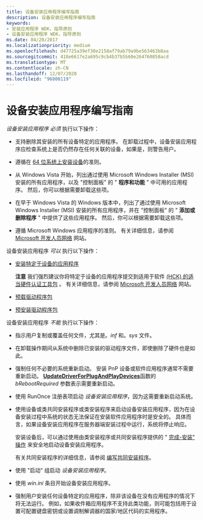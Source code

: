 ```yaml
---
title: 设备安装应用程序编写指南
description: 设备安装应用程序编写指南
keywords:
- 安装应用程序 WDK，指导原则
- 设备安装应用程序 WDK，指导原则
ms.date: 04/20/2017
ms.localizationpriority: medium
ms.openlocfilehash: d47725a39ef30e2158af79ab79a9be563463b8aa
ms.sourcegitcommit: 418e6617e2a695c9cb4b37b5b60e264760858acd
ms.translationtype: MT
ms.contentlocale: zh-CN
ms.lasthandoff: 12/07/2020
ms.locfileid: "96808119"
---
```

# <a name="guidelines-for-writing-device-installation-applications"></a>设备安装应用程序编写指南


*设备安装应用程序*   *必须* 执行以下操作：

-   支持删除其安装的所有设备特定的应用程序。 在卸载过程中，设备安装应用程序应检查系统上是否仍然存在任何关联的设备，如果是，则警告用户。

-   遵循在 [64 位系统上安装设备](device-installations-on-64-bit-systems.md)的准则。

-   从 Windows Vista 开始，列出通过使用 Microsoft Windows Installer (MSI) 安装的所有应用程序，以及 "控制面板" 的 " **程序和功能** " 中可用的应用程序。 然后，你可以根据需要卸载这些项。

-   在早于 Windows Vista 的 Windows 版本中，列出了通过使用 Microsoft Windows Installer (MSI) 安装的所有应用程序，并在 "控制面板" 的 " **添加或删除程序** " 中提供了这些应用程序。 然后，你可以根据需要卸载这些项。

-   遵循 Microsoft Windows 应用程序的准则。 有关详细信息，请参阅 [Microsoft 开发人员网络](https://go.microsoft.com/fwlink/p/?linkid=8714) 网站。

设备安装应用程序 *可以* 执行以下操作：

-   [安装特定于设备的应用程序](installing-device-specific-applications.md)

    **注意**  我们强烈建议你将特定于设备的应用程序提交到适用于软件 [ (HCK) 的适当硬件认证工具包](/previous-versions/windows/hardware/hck/jj124227(v=vs.85)) 。 有关详细信息，请参阅 [Microsoft 开发人员网络](https://go.microsoft.com/fwlink/p/?linkid=8714) 网站。

     

-   [预载驱动程序包](preloading-driver-packages.md)

-   [预安装驱动程序包](preinstalling-driver-packages.md)

设备安装应用程序 *不能* 执行以下操作：

-   指示用户复制或覆盖任何文件，尤其是。*inf* 和。*sys* 文件。

-   在卸载操作期间从系统中删除已安装的驱动程序文件，即使删除了硬件也是如此。

-   强制任何不必要的系统重新启动。 安装 PnP 设备或软件应用程序通常不需要重新启动。 [**UpdateDriverForPlugAndPlayDevices**](/windows/win32/api/newdev/nf-newdev-updatedriverforplugandplaydevicesa)函数的 *bRebootRequired* 参数表示需要重新启动。

-   使用 RunOnce 注册表项启动 *设备安装应用程序*，因为这需要重新启动系统。

-   使用设备或类共同安装程序或类安装程序来启动设备安装应用程序，因为在设备安装过程中系统的状态无法保证在安装软件应用程序时是安全的。 具体而言，如果设备安装应用程序在服务器端安装过程中运行，系统将停止响应。

    安装设备后，可以通过使用由类安装程序或共同安装程序提供的 " [完成-安装" 操作](finish-install-actions--windows-vista-and-later-.md) 来安全地启动设备安装应用程序。

    有关共同安装程序的详细信息，请参阅 [编写共同安装程序](writing-a-co-installer.md)。

-   使用 "启动" 组启动 *设备安装应用程序*。

-   使用 *win.ini* 条目开始设备安装应用程序。

-   强制用户安装任何设备特定的应用程序，除非该设备在没有应用程序的情况下将无法运行。 例如，如果收件箱应用程序不支持此类功能，则可能包括用于设置可配置键盘密钥或设置调制解调器的国家/地区代码的实用程序。

